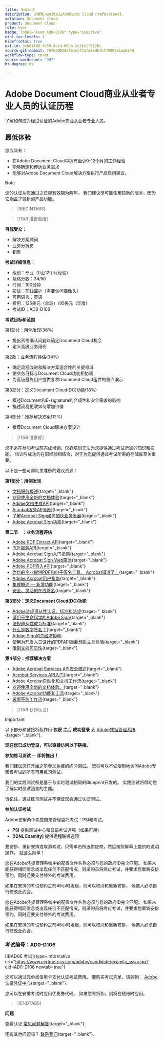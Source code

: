 ```yaml
---
title: 专业认证
description: 了解如何成为认证AdobeDoc Cloud Professional。
solution: Document Cloud
product: Document Cloud
role: User
badge: label="Exam AD0-D106" type="positive"
mini-toc-levels: 1
hidefromtoc: true
exl-id: 9eb01f45-fa59-4e14-85db-2d3fe1f512bc
source-git-commit: 79760903d5f61edf3a7a8edb7bf49809a1a56848
workflow-type: tm+mt
source-wordcount: '967'
ht-degree: 0%

---
```


# Adobe Document Cloud商业从业者专业人员的认证历程

了解如何成为经过认证的Adobe商业从业者专业人员。

## 最低体验

您应具有：

* 在Adobe Document Cloud中拥有至少0-12个月的工作经验
* 能够确定和传达业务需求
* 能够对Adobe Document Cloud解决方案执行产品启用建议。

>[!NOTE]
>
>您的认证从您通过之日起有效期为两年。 我们建议尽可能使用较新的版本，因为它涵盖了较新的产品功能。

>[!BEGINTABS]

>[!TAB 准备就绪]

**目标受众：**

* 解决方案顾问
* 业务分析员
* 销售

**考试详细信息：**

* 级别：专业（0至12个月经验）
* 及格分数：34/50
* 时间：100分钟
* 投放：在线监护（需要访问摄像头）
* 可用语言：英语
* 费用：125美元（全球）/95美元（印度）
* 考试ID：AD0-D106

**考试目标和范围**

第1部分：用例发现(36%)

* 提出资格确认问题以确定Document Cloud机会
* 定义高级业务用例

第2款：业务流程评估(34%)

* 确定流程改进和解决方案适合性的关键领域
* 使业务目标与Document Cloud功能相协调
* 为高级最终用户提供各种Document Cloud组件的重点演示

第3部分：定义Document Cloud(DC)功能(18%)

* 概述Document和E-signature的合规性和安全需求的影响
* 描述流程更改如何增加价值

第4部分：推荐解决方案(12%)

* 推荐Document Cloud解决方案设计

>[!TAB 准备好]

您不必在参加考试前完成培训，仅靠培训无法为您提供通过考试所需的知识和技能。 培训与成功的在职经验相结合，对于为您提供通过考试所需的存储库至关重要。

以下是一些可帮助您准备的建议资源：

**第1部分：用例发现**

* [文档服务概述](https://developer.adobe.com/document-services/docs/overview/){target="_blank"}
* [欢迎使用全新的文档体验](https://www.adobe.com/documentcloud.html){target="_blank"}
* [Adobe文档生成API](https://developer.adobe.com/document-services/apis/doc-generation){target="_blank"}
* [Acrobat服务API用例](https://developer.adobe.com/document-services/use-cases/agreements-and-contracts/legal-contracts/){target="_blank"}
* [了解Acrobat Sign如何加快业务发展](https://www.adobe.com/sign.html){target="_blank"}
* [Adobe Acrobat Sign功能](https://www.adobe.com/sign/features.html){target="_blank"}

**第二节　：业务流程评估**

* [Adobe PDF Extract API](https://developer.adobe.com/document-services/apis/pdf-extract/){target="_blank"}
* [PDF服务API](https://developer.adobe.com/document-services/docs/apis/){target="_blank"}
* [Adobe Acrobat Sign入门指南](https://helpx.adobe.com/sign/using/get-started-guide.html){target="_blank"}
* [Adobe Acrobat Sign Web窗体](https://helpx.adobe.com/sign/config/web-forms.html){target="_blank"}
* [Adobe PDF嵌入API](https://developer.adobe.com/document-services/apis/pdf-embed/){target="_blank"}
* [为您的企业提供PDF和电子签名工具。 Acrobat知道了。](https://www.adobe.com/acrobat/business.html){target="_blank"}
* [Adobe Acrobat用户指南](https://helpx.adobe.com/acrobat/user-guide.html){target="_blank"}
* [集成概述 — 新增功能](https://experienceleague.adobe.com/docs/document-cloud-learn/sign-learning-hub/integrations/integrations-overview.html?lang=en#what%E2%80%99s-new){target="_blank"}
* [安全、灵活的在线签名](https://www.adobe.com/sign/online-signature.html){target="_blank"}

**第3部分：定义Document Cloud(DC)功能**

* [Adobe法规遵从性认证、标准和法规](https://www.adobe.com/trust/compliance/compliance-list.html){target="_blank"}
* [适用于生命科学的Adobe Sign](https://www.adobe.com/content/dam/dx-dc/en/pdfs/adobe-sign-life-sciences-solution-brief-ue.pdf){target="_blank"}
* [法规遵从性成为标准](https://www.adobe.com/documentcloud/resources/compliance.html){target="_blank"}
* [什么是数字签名？](https://www.adobe.com/sign/digital-signatures.html){target="_blank"}
* [Adobe Sign的总经济影响](https://www.adobe.com/content/dam/dx-dc/pdf/total-economic-impact-adobe-sign-ue.pdf)
* [使用为开发人员设计的PDFAPI重新想象文档体验](https://developer.adobe.com/document-services){target="_blank"}
* [限制文档可见性](https://helpx.adobe.com/sign/using/limited-document-visibility.html){target="_blank"}

**第4部分：推荐解决方案**

* [Adobe Acrobat Services API安全概述](https://www.adobe.com/content/dam/cc/en/trust-center/ungated/whitepapers/doc-cloud/adobe-document-services-security-overview.pdf){target="_blank"}
* [Acrobat Services API入门](https://documentservices.adobe.com/dc-integration-creation-app-cdn/main.html){target="_blank"}
* [Adobe Acrobat自动化和文档工作流](https://helpx.adobe.com/acrobat/kb/automation-and-document-workflows.html){target="_blank"}
* [欢迎使用全新的文档体验。](https://www.adobe.com/documentcloud.html){target="_blank"}
* [Adobe Acrobat功能和工具](https://www.adobe.com/acrobat/features.html){target="_blank"}
* [设置签名工作流](https://helpx.adobe.com/ca/sign/using/workflow-designer-signature-workflow.html){target="_blank"}

>[!TAB 获得认证]

>[!IMPORTANT]
>
>以下部分和链接将起作用 **仅限**  之后 **成功登录** 到 [Adobe凭据管理系统](http://www.certmetrics.com/adobe){target="_blank"}.

**现在您已成功登录，可以直接访问以下链接。**

**参加练习测试 — 即将推出！**

我们建议您在开始之前参加免费的练习测试。 您将可以不受限制地访问Adobe专家级考试的所有可用练习测试。

我们的实践测试都是基于与实时测试相同的Blueprint开发的。 实践测试将帮助您了解实时测试涵盖的主题。

请记住，通过练习测试并不保证您会通过认证测试。

**参加认证考试**

Adobe使用两个供应商来管理委托考试：PSI和考试。

* **PSI** 提供测试中心和日语考试选项（如果可用）
* **[!DNL Examity]** 提供远程联机选项

要安排、重新安排或取消考试，只需单击所选供应商，然后按照屏幕上提供的说明操作。 就这么简单！

您在Adobe凭据管理系统中的配置文件名称必须与您的政府ID完全匹配。 如果未能获得相同信息或出现任何不匹配情况，则采购员将终止考试，并要求您重新安排预约，同时还要支付额外的考试费用。

如果在安排的考试预约之前48小时发起，则可以取消和重新安排。 候选人必须自行修改此约会。

您在Adobe凭据管理系统中的配置文件名称必须与您的政府ID完全匹配。 如果未能获得相同信息或出现任何不匹配情况，则采购员将终止考试，并要求您重新安排预约，同时还要支付额外的考试费用。

如果在安排的考试预约之前48小时发起，则可以取消和重新安排。 候选人必须自行修改此约会。

### 考试编号：AD0-D106

[!BADGE 考试]{type=Informative url="https://www.certmetrics.com/adobe/candidate/examity_sso.aspx?eid=AD0-D106 newtab=true"}

您可以通过凭单或信用卡支付认证考试费用。 要购买考试凭单，请转到： [Adobe认证凭证中心](https://market.xvoucher.com/adobe/global){target="_blank"}.

您可以在安排考试时应用优惠券代码。 如果您有折扣，则将在结账时应用。

>[!ENDTABS]

**问题**

查看认证 [常见问题解答](https://experienceleague.adobe.com/docs/certification/certification/faq.html?lang=en){target="_blank"}.

还有其他问题吗？ [联系我们](mailto:certif@adobe.com){target="_blank"}.

